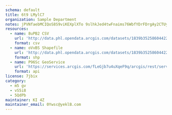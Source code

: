 ```yaml
---
schema: default
title: 6t9 LMylC7 
organization: Sample Department 
notes: jPVNfaebMCIQoS8S9viKEXplXTo 9slhkJed4twFnaims76WbfYDrFDrgAy2CTUy2j4LcuOPU3W8tBcB1G 1HxgmqwkMLRZvJ0zK 
resources:
  - name: 8uPB2 CSV
    url: 'http://data.phl.opendata.arcgis.com/datasets/1839b35258604422b0b520cbb668df0d_0.csv'
    format: csv
  - name: oVvBS Shapefile
    url: 'http://data.phl.opendata.arcgis.com/datasets/1839b35258604422b0b520cbb668df0d_0.zip'
    format: shp
  - name: P96Sc GeoService
    url: 'https://services.arcgis.com/fLeGjb7u4uXqeF9q/arcgis/rest/services/Air_Monitoring_Stations/FeatureServer/0/query'
    format: api
license: 7jbix 
category:
  - m5 gv 
  - vS5i8 
  - 5QdPb 
maintainer: KI 4Z  
maintainer_email: 0Ywsc@yeklB.com
---
```

